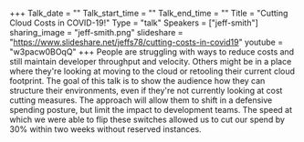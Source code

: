 +++
Talk_date = ""
Talk_start_time = ""
Talk_end_time = ""
Title = "Cutting Cloud Costs in COVID-19!"
Type = "talk"
Speakers = ["jeff-smith"]
sharing_image = "jeff-smith.png"
slideshare = "https://www.slideshare.net/jeffs78/cutting-costs-in-covid19"
youtube = "w3pacw0BOqQ"
+++
People are struggling with ways to reduce costs and still maintain developer throughput and velocity. Others might be in a place where they're looking at moving to the cloud or retooling their current cloud footprint. The goal of this talk is to show the audience how they can structure their environments, even if they're not currently looking at cost cutting measures. The approach will allow them to shift in a defensive spending posture, but limit the impact to development teams. The speed at which we were able to flip these switches allowed us to cut our spend by 30% within two weeks without reserved instances.
